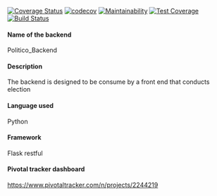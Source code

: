 [![Coverage Status](https://coveralls.io/repos/github/AloisBlue/Politico_Backend/badge.svg?branch=ft-get-specific-office-163720410)](https://coveralls.io/github/AloisBlue/Politico_Backend?branch=ft-get-specific-office-163720410)
[![codecov](https://codecov.io/gh/AloisBlue/Politico_Backend/branch/ft-get-specific-office-163720410/graph/badge.svg)](https://codecov.io/gh/AloisBlue/Politico_Backend)
[![Maintainability](https://api.codeclimate.com/v1/badges/a1a46a3438e3f150b0e4/maintainability)](https://codeclimate.com/github/AloisBlue/Politico_Backend/maintainability)
[![Test Coverage](https://api.codeclimate.com/v1/badges/a1a46a3438e3f150b0e4/test_coverage)](https://codeclimate.com/github/AloisBlue/Politico_Backend/test_coverage)
[![Build Status](https://travis-ci.com/AloisBlue/Politico_Backend.svg?branch=ft-get-specific-office-163720410)](https://travis-ci.com/AloisBlue/Politico_Backend)

#### Name of the backend
Politico_Backend
#### Description
The backend is designed to be consume by a front end that conducts election
#### Language used
Python
#### Framework
Flask restful
#### Pivotal tracker dashboard
https://www.pivotaltracker.com/n/projects/2244219
